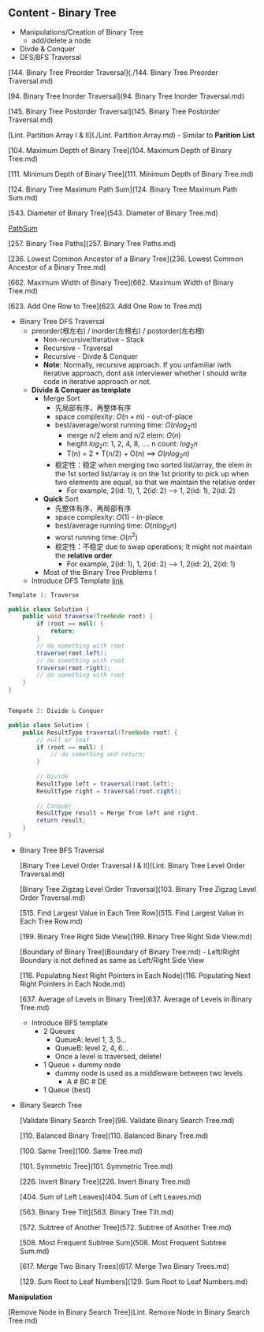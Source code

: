 ## Content - Binary Tree

* Manipulations/Creation of Binary Tree
  * add/delete a node
* Divde & Conquer
* DFS/BFS Traversal


[144. Binary Tree Preorder Traversal](./144. Binary Tree Preorder Traversal.md)

[94. Binary Tree Inorder Traversal](94. Binary Tree Inorder Traversal.md)

[145. Binary Tree Postorder Traversal](145. Binary Tree Postorder Traversal.md)



[Lint. Partition Array I & II](./Lint. Partition Array.md) - Similar to **Parition List**

[104. Maximum Depth of Binary Tree](104. Maximum Depth of Binary Tree.md)

[111. Minimum Depth of Binary Tree](111. Minimum Depth of Binary Tree.md)

[124. Binary Tree Maximum Path Sum](124. Binary Tree Maximum Path Sum.md)

[543. Diameter of Binary Tree](543. Diameter of Binary Tree.md)

[PathSum](PathSum.md)

[257. Binary Tree Paths](257. Binary Tree Paths.md)

[236. Lowest Common Ancestor of a Binary Tree](236. Lowest Common Ancestor of a Binary Tree.md)

[662. Maximum Width of Binary Tree](662. Maximum Width of Binary Tree.md)

[623. Add One Row to Tree](623. Add One Row to Tree.md)

* Binary Tree DFS Traversal
  * preorder(根左右) / inorder(左根右) / postorder(左右根)
    * Non-recursive/Iterative - Stack
    * Recursive - Traversal 
    * Recursive - Divde & Conquer
    * **Note**: Normally, recursive approach. If you unfamiliar iwth iterative approach, dont ask interviewer whether I should write code in iterative approach or not.
  * **Divide & Conquer as template**  
    * Merge Sort
      * 先局部有序，再整体有序
      * space complexity: ${O(n + m)}$ - out-of-place
      * best/average/worst running time: ${O(nlog_2 n)}$
        * merge n/2 elem and n/2 elem: ${O(n)}$
        * height ${log_2 n}$: 1, 2, 4, 8, …. n count: ${log_2 n}$
        * T(n) = 2 * T(n/2) + O(n) ==> ${O(nlog_2 n)}$
      * 稳定性：稳定 when merging two sorted list/array, the elem in the 1st sorted list/array is on the 1st priority to pick up when two elements are equal, so that we maintain the relative order
        * For example, 2(id: 1), 1, 2(id: 2) —> 1, 2(id: 1), 2(id: 2)
    * **Quick** Sort
      * 先整体有序，再局部有序
      * space complexity: ${O(1)}$ - in-place
      * best/average running time: ${O(nlog_2 n)}$
      * worst running time: ${O(n^2)}$
      * 稳定性：不稳定 due to swap operations; It might not maintain the **relative order**
        * For example, 2(id: 1), 1, 2(id: 2) —> 1, 2(id: 2), 2(id: 1)
    * Most of the Binary Tree Problems !
  * Introduce DFS Template [link](http://www.jiuzhang.com/solutions/dfs-template)


```java
Template 1: Traverse

public class Solution {
    public void traverse(TreeNode root) {
        if (root == null) {
            return;
        }
        // do something with root
        traverse(root.left);
        // do something with root
        traverse(root.right);
        // do something with root
    }
}


Tempate 2: Divide & Conquer

public class Solution {
    public ResultType traversal(TreeNode root) {
        // null or leaf
        if (root == null) {
            // do something and return;
        }
        
        // Divide
        ResultType left = traversal(root.left);
        ResultType right = traversal(root.right);
        
        // Conquer
        ResultType result = Merge from left and right.
        return result;
    }
}
```



* Binary Tree BFS Traversal

  [Binary Tree Level Order Traversal I & II](Lint. Binary Tree Level Order Traversal.md)

  [Binary Tree Zigzag Level Order Traversal](103. Binary Tree Zigzag Level Order Traversal.md)

  [515. Find Largest Value in Each Tree Row](515. Find Largest Value in Each Tree Row.md)

  [199. Binary Tree Right Side View](199. Binary Tree Right Side View.md)

  [Boundary of Binary Tree](Boundary of Binary Tree.md) - Left/Right Boundary is not defined as same as Left/Right Side View

  [116. Populating Next Right Pointers in Each Node](116. Populating Next Right Pointers in Each Node.md)

  [637. Average of Levels in Binary Tree](637. Average of Levels in Binary Tree.md)

  * Introduce BFS template
    * 2 Queues
      * QueueA: level 1, 3, 5...
      * QueueB: level 2, 4, 6...
      * Once a level is traversed, delete!
    * 1 Queue + dummy node 
      * dummy node is used as a middleware between two levels
        * A # BC # DE
    * 1 Queue (best)

* Binary Search Tree

  [Validate Binary Search Tree](98. Validate Binary Search Tree.md)


  [110. Balanced Binary Tree](110. Balanced Binary Tree.md)

  [100. Same Tree](100. Same Tree.md)

  [101. Symmetric Tree](101. Symmetric Tree.md)

  [226. Invert Binary Tree](226. Invert Binary Tree.md)

  [404. Sum of Left Leaves](404. Sum of Left Leaves.md)

  [563. Binary Tree Tilt](563. Binary Tree Tilt.md)

  [572. Subtree of Another Tree](572. Subtree of Another Tree.md)

  [508. Most Frequent Subtree Sum](508. Most Frequent Subtree Sum.md)

  [617. Merge Two Binary Trees](617. Merge Two Binary Trees.md)

  [129. Sum Root to Leaf Numbers](129. Sum Root to Leaf Numbers.md)

**Manipulation**

[Remove Node in Binary Search Tree](Lint. Remove Node in Binary Search Tree.md)












